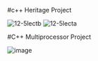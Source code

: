 #c++ Heritage Project

![12-5lectb](https://github.com/ketulpatel01/Lab_Project/assets/142900179/48a9e061-cd2d-4c95-847e-450946d3d9ad)
![12-5lecta](https://github.com/ketulpatel01/Lab_Project/assets/142900179/d5f7dcb7-81ce-490e-a326-b6bccab97508)

#C++ Multiprocessor Project

![image](https://github.com/ketulpatel01/Lab_Project/assets/142900179/debfeb49-9a92-4dc2-b330-8604a2aea8be)
